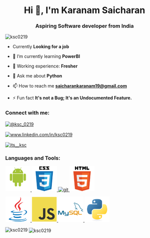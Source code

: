 <h1 align="center">Hi 👋, I'm Karanam Saicharan</h1>
<h3 align="center">Aspiring Software developer from India</h3>

<p align="left"> <img src="https://komarev.com/ghpvc/?username=ksc0219&label=Profile%20views&color=0e75b6&style=flat" alt="ksc0219" /> </p>

- Currently **Looking for a job**

- 🌱 I’m currently learning **PowerBI**

- 👯 Working experience: **Fresher**

- 💬 Ask me about **Python**

- 📫 How to reach me **saicharankaranam19@gmail.com**

- ⚡ Fun fact **It's not a Bug; It's an Undocumented Feature.**

<h3 align="left">Connect with me:</h3>
<p align="left">
<a href="https://twitter.com/@ksc_0219" target="blank"><img align="center" src="https://raw.githubusercontent.com/rahuldkjain/github-profile-readme-generator/master/src/images/icons/Social/twitter.svg" alt="@ksc_0219" height="60" width="70" /></a>
  
<a href="https://linkedin.com/in/www.linkedin.com/in/ksc0219" target="blank"><img align="center" src="https://raw.githubusercontent.com/rahuldkjain/github-profile-readme-generator/master/src/images/icons/Social/linked-in-alt.svg" alt="www.linkedin.com/in/ksc0219" height="60" width="70" /></a>

<a href="https://instagram.com/its__ksc" target="blank"><img align="center" src="https://raw.githubusercontent.com/rahuldkjain/github-profile-readme-generator/master/src/images/icons/Social/instagram.svg" alt="its__ksc" height="60" width="70" /></a>
</p>

<h3 align="left">Languages and Tools:</h3>
<p align="left"> <a href="https://developer.android.com" target="_blank" rel="noreferrer"> <img src="https://raw.githubusercontent.com/devicons/devicon/master/icons/android/android-original-wordmark.svg" alt="android" width="80" height="80"/> </a>    <a href="https://www.w3schools.com/css/" target="_blank" rel="noreferrer"> <img src="https://raw.githubusercontent.com/devicons/devicon/master/icons/css3/css3-original-wordmark.svg" alt="css3" width="80" height="80"/> </a>    <a href="https://git-scm.com/" target="_blank" rel="noreferrer"> <img src="https://www.vectorlogo.zone/logos/git-scm/git-scm-icon.svg" alt="git" width="80" height="80"/> </a> <a href="https://www.w3.org/html/" target="_blank" rel="noreferrer"> <img src="https://raw.githubusercontent.com/devicons/devicon/master/icons/html5/html5-original-wordmark.svg" alt="html5" width="80" height="80"/> </a>
  
  <a href="https://www.java.com" target="_blank" rel="noreferrer"> <img src="https://raw.githubusercontent.com/devicons/devicon/master/icons/java/java-original.svg" alt="java" width="80" height="80"/> </a> <a href="https://developer.mozilla.org/en-US/docs/Web/JavaScript" target="_blank" rel="noreferrer"> <img src="https://raw.githubusercontent.com/devicons/devicon/master/icons/javascript/javascript-original.svg" alt="javascript" width="80" height="80"/> </a> <a href="https://www.mysql.com/" target="_blank" rel="noreferrer"> <img src="https://raw.githubusercontent.com/devicons/devicon/master/icons/mysql/mysql-original-wordmark.svg" alt="mysql" width="80" height="80"/> </a> <a href="https://www.python.org" target="_blank" rel="noreferrer"> <img src="https://raw.githubusercontent.com/devicons/devicon/master/icons/python/python-original.svg" alt="python" width="80" height="80"/> </a> </p>

<p><img align="left" src="https://github-readme-stats.vercel.app/api/top-langs?username=ksc0219&show_icons=true&locale=en&layout=compact" alt="ksc0219" /></p>

<p>&nbsp;<img align="center" src="https://github-readme-stats.vercel.app/api?username=ksc0219&show_icons=true&locale=en" alt="ksc0219" /></p>
